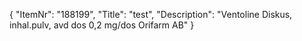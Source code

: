 {
  "ItemNr": "188199",
  "Title": "test",
  "Description": "Ventoline Diskus, inhal.pulv, avd dos 0,2 mg/dos Orifarm AB"
}